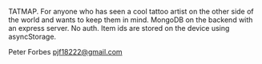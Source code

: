 TATMAP. For anyone who has seen a cool tattoo artist on the other side of the world and wants to keep them in mind. MongoDB on the backend with an express server. No auth. Item ids are stored on the device using asyncStorage.

Peter Forbes 
pjf18222@gmail.com
